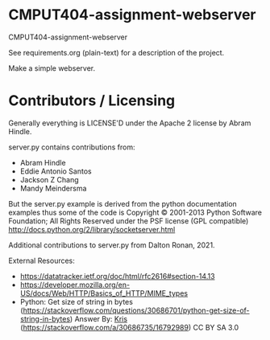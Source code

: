 # CMPUT404-assignment-webserver

CMPUT404-assignment-webserver

See requirements.org (plain-text) for a description of the project.

Make a simple webserver.

# Contributors / Licensing

Generally everything is LICENSE'D under the Apache 2 license by Abram Hindle.

server.py contains contributions from:

- Abram Hindle
- Eddie Antonio Santos
- Jackson Z Chang
- Mandy Meindersma

But the server.py example is derived from the python documentation
examples thus some of the code is Copyright © 2001-2013 Python
Software Foundation; All Rights Reserved under the PSF license (GPL
compatible) http://docs.python.org/2/library/socketserver.html

Additional contributions to server.py from Dalton Ronan, 2021.

External Resources:

- https://datatracker.ietf.org/doc/html/rfc2616#section-14.13
- https://developer.mozilla.org/en-US/docs/Web/HTTP/Basics_of_HTTP/MIME_types
- Python: Get size of string in bytes (https://stackoverflow.com/questions/30686701/python-get-size-of-string-in-bytes) Answer By: [Kris](https://stackoverflow.com/users/3783770/kris) (https://stackoverflow.com/a/30686735/16792989) CC BY SA 3.0
